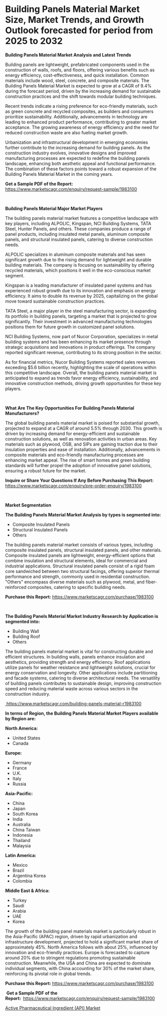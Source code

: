 <p><h1>Building Panels Material Market Size, Market Trends, and Growth Outlook forecasted for period from 2025 to 2032</h1></p><p><strong>Building Panels Material Market Analysis and Latest Trends</strong></p>
<p><p>Building panels are lightweight, prefabricated components used in the construction of walls, roofs, and floors, offering various benefits such as energy efficiency, cost-effectiveness, and quick installation. Common materials include wood, steel, concrete, and composite materials. The Building Panels Material Market is expected to grow at a CAGR of 9.4% during the forecast period, driven by the increasing demand for sustainable construction practices and the shift towards modular building techniques. </p><p>Recent trends indicate a rising preference for eco-friendly materials, such as green concrete and recycled composites, as builders and consumers prioritize sustainability. Additionally, advancements in technology are leading to enhanced product performance, contributing to greater market acceptance. The growing awareness of energy efficiency and the need for reduced construction waste are also fueling market growth. </p><p>Urbanization and infrastructural development in emerging economies further contribute to the increasing demand for building panels. As the construction industry evolves, innovative designs and improved manufacturing processes are expected to redefine the building panels landscape, enhancing both aesthetic appeal and functional performance. The combination of these factors points toward a robust expansion of the Building Panels Material Market in the coming years.</p></p>
<p><strong>Get a Sample PDF of the Report:&nbsp;</strong> <a href="https://www.marketscagr.com/enquiry/request-sample/1983100?utm_campaign=2253&utm_medium=2&utm_source=Github&utm_content=ia&utm_term=05022025&utm_id=building-panels-material">https://www.marketscagr.com/enquiry/request-sample/1983100</a></p>
<p>&nbsp;</p>
<p><strong>Building Panels Material Major Market Players</strong></p>
<p><p>The building panels material market features a competitive landscape with key players, including ALPOLIC, Kingspan, NCI Building Systems, TATA Steel, Hunter Panels, and others. These companies produce a range of panel products, including insulated metal panels, aluminum composite panels, and structural insulated panels, catering to diverse construction needs.</p><p>ALPOLIC specializes in aluminum composite materials and has seen significant growth due to the rising demand for lightweight and durable building materials. The company is focusing on sustainability by offering recycled materials, which positions it well in the eco-conscious market segment.</p><p>Kingspan is a leading manufacturer of insulated panel systems and has experienced robust growth due to its innovation and emphasis on energy efficiency. It aims to double its revenue by 2025, capitalizing on the global move toward sustainable construction practices.</p><p>TATA Steel, a major player in the steel manufacturing sector, is expanding its portfolio in building panels, targeting a market that is projected to grow significantly. Their investment in advanced manufacturing technologies positions them for future growth in customized panel solutions.</p><p>NCI Building Systems, now part of Nucor Corporation, specializes in metal building systems and has been enhancing its market presence through strategic acquisitions and innovations in product offerings. The company reported significant revenue, contributing to its strong position in the sector.</p><p>As for financial metrics, Nucor Building Systems reported sales revenues exceeding $5.6 billion recently, highlighting the scale of operations within this competitive landscape. Overall, the building panels material market is anticipated to expand as trends favor energy efficiency, sustainability, and innovative construction methods, driving growth opportunities for these key players.</p></p>
<p>&nbsp;</p>
<p><strong>What Are The Key Opportunities For Building Panels Material Manufacturers?</strong></p>
<p><p>The global building panels material market is poised for substantial growth, projected to expand at a CAGR of around 5.5% through 2030. This growth is driven by increasing demand for energy-efficient and sustainable construction solutions, as well as renovation activities in urban areas. Key materials such as plywood, OSB, and SIPs are gaining traction due to their insulation properties and ease of installation. Additionally, advancements in composite materials and eco-friendly manufacturing processes are enhancing market appeal. The rise of smart homes and green building standards will further propel the adoption of innovative panel solutions, ensuring a robust future for the market.</p></p>
<p><strong>Inquire or Share Your Questions If Any Before Purchasing This Report:</strong> <a href="https://www.marketscagr.com/enquiry/pre-order-enquiry/1983100?utm_campaign=2253&utm_medium=2&utm_source=Github&utm_content=ia&utm_term=05022025&utm_id=building-panels-material">https://www.marketscagr.com/enquiry/pre-order-enquiry/1983100</a></p>
<p>&nbsp;</p>
<p><strong>Market Segmentation</strong></p>
<p><strong>The Building Panels Material Market Analysis by types is segmented into:</strong></p>
<p><ul><li>Composite Insulated Panels</li><li>Structural Insulated Panels</li><li>Others</li></ul></p>
<p><p>The building panels material market consists of various types, including composite insulated panels, structural insulated panels, and other materials. Composite insulated panels are lightweight, energy-efficient options that combine insulation and structural elements, ideal for commercial and industrial applications. Structural insulated panels consist of a rigid foam core sandwiched between two structural facings, offering superior thermal performance and strength, commonly used in residential construction. "Others" encompass diverse materials such as plywood, metal, and fiber-reinforced composites, catering to specific building needs.</p></p>
<p><strong>Purchase this Report:&nbsp;</strong><a href="https://www.marketscagr.com/purchase/1983100?utm_campaign=2253&utm_medium=2&utm_source=Github&utm_content=ia&utm_term=05022025&utm_id=building-panels-material">https://www.marketscagr.com/purchase/1983100</a></p>
<p>&nbsp;</p>
<p><strong>The Building Panels Material Market Industry Research by Application is segmented into:</strong></p>
<p><ul><li>Building Wall</li><li>Building Roof</li><li>Others</li></ul></p>
<p><p>The building panels material market is vital for constructing durable and efficient structures. In building walls, panels enhance insulation and aesthetics, providing strength and energy efficiency. Roof applications utilize panels for weather resistance and lightweight solutions, crucial for energy conservation and longevity. Other applications include partitioning and facade systems, catering to diverse architectural needs. The versatility of building panels contributes to sustainable design, improving construction speed and reducing material waste across various sectors in the construction industry.</p></p>
<p><a href="https://www.marketscagr.com/building-panels-material-r1983100?utm_campaign=2253&utm_medium=2&utm_source=Github&utm_content=ia&utm_term=05022025&utm_id=building-panels-material">&nbsp;https://www.marketscagr.com/building-panels-material-r1983100</a></p>
<p><strong>In terms of Region, the Building Panels Material Market Players available by Region are:</strong></p>
<p>
    <p> <strong> North America: </strong>
        <ul>
            <li>United States</li>
            <li>Canada</li>
        </ul>
        </p> 
    <p> <strong> Europe: </strong>
        <ul>
            <li>Germany</li>
            <li>France</li>
            <li>U.K.</li>
            <li>Italy</li>
            <li>Russia</li>
        </ul>
        </p> 
    <p> <strong> Asia-Pacific: </strong>
        <ul>
            <li>China</li>
            <li>Japan</li>
            <li>South Korea</li>
            <li>India</li>
            <li>Australia</li>
            <li>China Taiwan</li>
            <li>Indonesia</li>
            <li>Thailand</li>
            <li>Malaysia</li>
        </ul>
        </p> 
    <p> <strong> Latin America: </strong>
        <ul>
            <li>Mexico</li>
            <li>Brazil</li>
            <li>Argentina Korea</li>
            <li>Colombia</li>
        </ul>
        </p> 
    <p> <strong> Middle East & Africa: </strong>
        <ul>
            <li>Turkey</li>
            <li>Saudi</li>
            <li>Arabia</li>
            <li>UAE</li>
            <li>Korea</li>
        </ul>
    </p>
    </p>
<p><p>The growth of the building panel materials market is particularly robust in the Asia-Pacific (APAC) region, driven by rapid urbanization and infrastructure development, projected to hold a significant market share of approximately 45%. North America follows with about 25%, influenced by innovation and eco-friendly practices. Europe is forecasted to capture around 20% due to stringent regulations promoting sustainable construction. Meanwhile, the USA and China are expected to dominate individual segments, with China accounting for 30% of the market share, reinforcing its pivotal role in global trends.</p></p>
<p><strong>Purchase this Report: </strong><a href="https://www.marketscagr.com/purchase/1983100?utm_campaign=2253&utm_medium=2&utm_source=Github&utm_content=ia&utm_term=05022025&utm_id=building-panels-material">https://www.marketscagr.com/purchase/1983100</a></p>
<p>&nbsp;<strong>Get a Sample PDF of the Report:&nbsp;&nbsp;</strong><a href="https://www.marketscagr.com/enquiry/request-sample/1983100?utm_campaign=2253&utm_medium=2&utm_source=Github&utm_content=ia&utm_term=05022025&utm_id=building-panels-material">https://www.marketscagr.com/enquiry/request-sample/1983100</a></p>
<p><strong></strong></p>
<p><p><a href="https://github.com/dmitriyvo6rog/Market-Research-Report-List-1/blob/main/active-pharmaceutical-ingredient-api-market.md?utm_campaign=2253&utm_medium=2&utm_source=Github&utm_content=ia&utm_term=05022025&utm_id=building-panels-material">Active Pharmaceutical Ingredient (API) Market</a></p></p>